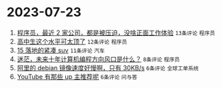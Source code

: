 # 2023-07-23

1. [程序员，最近 2 家公司，都是被压迫，没啥正面工作体验](https://www.v2ex.com/t/958924) `13条评论` `程序员`
1. [高中生这个水平可太顶了](https://www.v2ex.com/t/958933) `12条评论` `程序员`
1. [15 落地的紧凑 suv](https://www.v2ex.com/t/958922) `11条评论` `汽车`
1. [迷茫，未来十年计算机编程方向风口是什么？](https://www.v2ex.com/t/958923) `8条评论` `程序员`
1. [阿里的 debian 镜像速度好慢啊，只有 30KB/s](https://www.v2ex.com/t/958931) `6条评论` `全球工单系统`
1. [YouTube 有那些 up 主推荐呢](https://www.v2ex.com/t/958926) `6条评论` `问与答`
